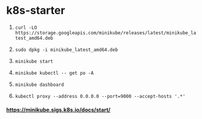 # k8s-starter

1.	`curl -LO https://storage.googleapis.com/minikube/releases/latest/minikube_latest_amd64.deb` <br>
2. `sudo dpkg -i minikube_latest_amd64.deb`

3.	`minikube start`

4.	`minikube kubectl -- get po -A`

5.	`minikube dashboard`

6.	`kubectl proxy --address 0.0.0.0 --port=9000 --accept-hosts '.*'`

#### https://minikube.sigs.k8s.io/docs/start/
